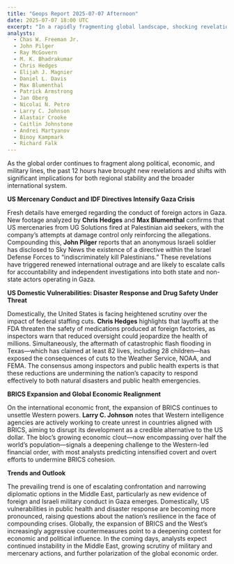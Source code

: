 ```yaml
---
title: "Geops Report 2025-07-07 Afternoon"
date: 2025-07-07 18:00 UTC
excerpt: "In a rapidly fragmenting global landscape, shocking revelations of US mercenary actions and Israeli military directives in Gaza have ignited international outrage, while the expansion of BRICS poses a formidable challenge to Western economic dominance, signaling a turbulent shift in geopolitical power dynamics."
analysts:
  - Chas W. Freeman Jr.
  - John Pilger
  - Ray McGovern
  - M. K. Bhadrakumar
  - Chris Hedges
  - Elijah J. Magnier
  - Daniel L. Davis
  - Max Blumenthal
  - Patrick Armstrong
  - Jan Oberg
  - Nicolai N. Petro
  - Larry C. Johnson
  - Alastair Crooke
  - Caitlin Johnstone
  - Andrei Martyanov
  - Binoy Kampmark
  - Richard Falk
---
```


As the global order continues to fragment along political, economic, and military lines, the past 12 hours have brought new revelations and shifts with significant implications for both regional stability and the broader international system.

**US Mercenary Conduct and IDF Directives Intensify Gaza Crisis**

Fresh details have emerged regarding the conduct of foreign actors in Gaza. New footage analyzed by **Chris Hedges** and **Max Blumenthal** confirms that US mercenaries from UG Solutions fired at Palestinian aid seekers, with the company’s attempts at damage control only reinforcing the allegations. Compounding this, **John Pilger** reports that an anonymous Israeli soldier has disclosed to Sky News the existence of a directive within the Israel Defense Forces to “indiscriminately kill Palestinians.” These revelations have triggered renewed international outrage and are likely to escalate calls for accountability and independent investigations into both state and non-state actors operating in Gaza.

**US Domestic Vulnerabilities: Disaster Response and Drug Safety Under Threat**

Domestically, the United States is facing heightened scrutiny over the impact of federal staffing cuts. **Chris Hedges** highlights that layoffs at the FDA threaten the safety of medications produced at foreign factories, as inspectors warn that reduced oversight could jeopardize the health of millions. Simultaneously, the aftermath of catastrophic flash flooding in Texas—which has claimed at least 82 lives, including 28 children—has exposed the consequences of cuts to the Weather Service, NOAA, and FEMA. The consensus among inspectors and public health experts is that these reductions are undermining the nation’s capacity to respond effectively to both natural disasters and public health emergencies.

**BRICS Expansion and Global Economic Realignment**

On the international economic front, the expansion of BRICS continues to unsettle Western powers. **Larry C. Johnson** notes that Western intelligence agencies are actively working to create unrest in countries aligned with BRICS, aiming to disrupt its development as a credible alternative to the US dollar. The bloc’s growing economic clout—now encompassing over half the world’s population—signals a deepening challenge to the Western-led financial order, with most analysts predicting intensified covert and overt efforts to undermine BRICS cohesion.

**Trends and Outlook**

The prevailing trend is one of escalating confrontation and narrowing diplomatic options in the Middle East, particularly as new evidence of foreign and Israeli military conduct in Gaza emerges. Domestically, US vulnerabilities in public health and disaster response are becoming more pronounced, raising questions about the nation’s resilience in the face of compounding crises. Globally, the expansion of BRICS and the West’s increasingly aggressive countermeasures point to a deepening contest for economic and political influence. In the coming days, analysts expect continued instability in the Middle East, growing scrutiny of military and mercenary actions, and further polarization of the global economic order.
